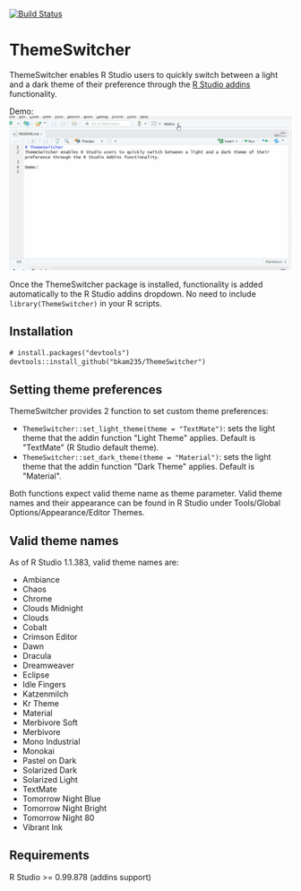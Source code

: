 [![Build Status](https://travis-ci.org/bkam235/ThemeSwitcher.svg?branch=master)](https://travis-ci.org/bkam235/ThemeSwitcher)

# ThemeSwitcher
ThemeSwitcher enables R Studio users to quickly switch between a light and a dark theme of their preference through the [R Studio addins](https://rstudio.github.io/rstudioaddins/) functionality.

Demo:
![](ThemeSwitcher_demo.gif)

Once the ThemeSwitcher package is installed, functionality is added automatically to the R Studio addins dropdown. No need to include `library(ThemeSwitcher)` in your R scripts. 

## Installation
```
# install.packages("devtools")
devtools::install_github("bkam235/ThemeSwitcher")
```

## Setting theme preferences
ThemeSwitcher provides 2 function to set custom theme preferences:

* `ThemeSwitcher::set_light_theme(theme = "TextMate")`: sets the light theme that the addin function "Light Theme" applies. Default is "TextMate" (R Studio default theme).
* `ThemeSwitcher::set_dark_theme(theme = "Material")`: sets the light theme that the addin function "Dark Theme" applies. Default is "Material".

Both functions expect valid theme name as theme parameter. Valid theme names and their appearance can be found in R Studio under Tools/Global Options/Appearance/Editor Themes.

## Valid theme names
As of R Studio 1.1.383, valid theme names are:

* Ambiance 
* Chaos
* Chrome
* Clouds Midnight
* Clouds
* Cobalt
* Crimson Editor
* Dawn
* Dracula
* Dreamweaver
* Eclipse
* Idle Fingers
* Katzenmilch
* Kr Theme
* Material
* Merbivore Soft
* Merbivore
* Mono Industrial
* Monokai
* Pastel on Dark
* Solarized Dark
* Solarized Light
* TextMate
* Tomorrow Night Blue
* Tomorrow Night Bright
* Tomorrow Night 80
* Vibrant Ink

## Requirements
R Studio >= 0.99.878 (addins support)
